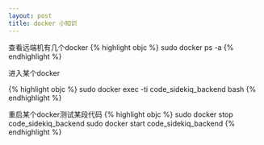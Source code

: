 ```yaml
---
layout: post
title: docker 小知识
---
```

查看远端机有几个docker
{% highlight objc %}
sudo docker ps -a
{% endhighlight %}

进入某个docker

{% highlight objc %}
sudo docker exec -ti code_sidekiq_backend bash
{% endhighlight %}

重启某个docker测试某段代码
{% highlight objc %}
sudo docker stop code_sidekiq_backend
sudo docker start code_sidekiq_backend
{% endhighlight %}



